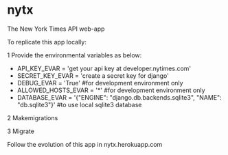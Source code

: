 # nytx
The New York Times API web-app

To replicate this app locally:

1 Provide the environmental variables as below:
- API_KEY_EVAR = 'get your api key at developer.nytimes.com'
- SECRET_KEY_EVAR = 'create a secret key for django'
- DEBUG_EVAR = 'True' #for development environment only
- ALLOWED_HOSTS_EVAR = '*' #for development environment only
- DATABASE_EVAR = '{"ENGINE": "django.db.backends.sqlite3", "NAME": "db.sqlite3"}' #to use local sqlite3 database

2 Makemigrations

3 Migrate

Follow the evolution of this app in nytx.herokuapp.com
